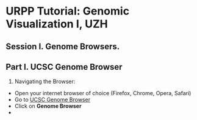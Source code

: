 # URPP Tutorial: Genomic Visualization I, UZH 
## Session I. Genome Browsers.

## Part I. UCSC Genome Browser

1. Navigating the Browser:
- Open your internet browser of choice (Firefox, Chrome, Opera, Safari)
- Go to [UCSC Genome Browser](https://genome-euro.ucsc.edu/)
- Click on **Genome Browser**
- 

